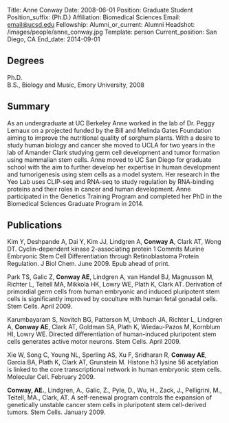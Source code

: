 Title: Anne Conway
Date: 2008-06-01
Position: Graduate Student
Position_suffix: (Ph.D.)
Affiliation: Biomedical Sciences
Email: email@ucsd.edu
Fellowship: 
Alumni_or_current: Alumni
Headshot: /images/people/anne_conway.jpg
Template: person
Current_position: San Diego, CA
End_date: 2014-09-01

<!-- Status: draft -->

## Degrees

Ph.D.<br>
B.S., Biology and Music, Emory University, 2008<br>

## Summary

As an undergraduate at UC Berkeley Anne worked in the lab of Dr. Peggy Lemaux on a projected funded by the Bill and Melinda Gates Foundation aiming to improve the nutritional quality of sorghum plants. With a desire to study human biology and cancer she moved to UCLA for two years in the lab of Amander Clark studying germ cell development and tumor formation using mammalian stem cells. Anne moved to UC San Diego for graduate school with the aim to further develop her expertise in human development and tumorigenesis using stem cells as a model system. Her research in the Yeo Lab uses CLIP-seq and RNA-seq to study regulation by RNA-binding proteins and their roles in cancer and human development. Anne participated in the Genetics Training Program and completed her PhD in the Biomedical Sciences Graduate Program in 2014.
  


## Publications
Kim Y, Deshpande A, Dai Y, Kim JJ, Lindgren A, **Conway A**, Clark AT, Wong DT.  Cyclin-dependent kinase 2-associating protein 1 Commits Murine Embryonic Stem Cell Differentiation through Retinoblastoma Protein Regulation. J Biol Chem. June 2009. Epub ahead of print.

 
Park TS, Galic Z, **Conway AE**, Lindgren A, van Handel BJ, Magnusson M, Richter L, Teitell MA, Mikkola HK, Lowry WE, Plath K, Clark AT. Derivation of primordial germ cells from human embryonic and induced pluripotent stem cells is significantly improved by coculture with human fetal gonadal cells. Stem Cells. April 2009.

 
Karumbayaram S, Novitch BG, Patterson M, Umbach JA, Richter L, Lindgren A, **Conway AE**, Clark AT, Goldman SA, Plath K, Wiedau-Pazos M, Kornblum HI, Lowry WE. Directed differentiation of human-induced pluripotent stem cells generates active motor neurons. Stem Cells. April 2009.

 
Xie W, Song C, Young NL, Sperling AS, Xu F, Sridharan R, **Conway AE**, Garcia BA, Plath K, Clark AT, Grunstein M. Histone h3 lysine 56 acetylation is linked to the core transcriptional network in human embryonic stem cells. Molecular Cell. February 2009.

 

**Conway, AE.**, Lindgren, A., Galic, Z., Pyle, D., Wu, H., Zack, J., Pelligrini, M., Teitell, MA., Clark, AT. A self-renewal program controls the expansion of genetically unstable cancer stem cells in pluripotent stem cell-derived tumors. Stem Cells. January 2009.